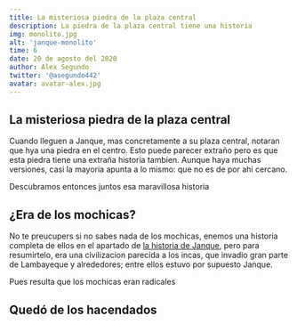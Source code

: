 ```yaml
---
title: La misteriosa piedra de la plaza central
description: La piedra de la plaza central tiene una historia
img: monolito.jpg
alt: 'janque-monolito'
time: 6
date: 20 de agosto del 2020
author: Alex Segundo
twitter: '@asegundo442'
avatar: avatar-alex.jpg
---
```


## La misteriosa piedra de la plaza central

Cuando lleguen a Janque, mas concretamente a su plaza central, notaran que hya una piedra en el centro. Esto puede parecer extraño pero es que esta piedra tiene una extraña historia tambien. Aunque haya muchas versiones, casi la mayoria apunta a lo mismo: que no es de por ahi cercano.

Descubramos entonces juntos esa maravillosa historia

## ¿Era de los mochicas?

No te preucupers si no sabes nada de los mochicas, enemos una historia completa de ellos en el apartado de [la historia de Janque](https://cp-janque.com/historia), pero para resumirtelo, era una civilizacion parecida a los incas, que invadio gran parte de Lambayeque y alrededores; entre ellos estuvo por supuesto Janque.

Pues resulta que los mochicas eran radicales

## Quedó de los hacendados
